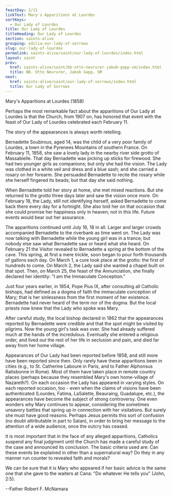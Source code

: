 ```yaml
---
feastDay: 2/11
linkText: Mary's Apparitions at Lourdes
sortKeys:
  - Our Lady of Lourdes
title: Our Lady of Lourdes
titleHeading: Our Lady of Lourdes
section: saints-alive
grouping: odilia-our-lady-of-sorrows
slug: our-lady-of-lourdes
permalink: saints-alive/saint/our-lady-of-lourdes/index.html
layout: saint
prev:
  href: saints-alive/saint/bb-otto-neururer-jakob-gapp-sm/index.html
  title: BB. Otto Neururer, Jakob Gapp, SM
next:
  href: saints-alive/saint/our-lady-of-sorrows/index.html
  title: Our Lady of Sorrows
---
```

Mary's Apparitions at Lourdes (1858)

Perhaps the most remarkable fact about the apparitions of Our Lady at Lourdes is that the Church, from 1907 on, has honored that event with the feast of Our Lady of Lourdes celebrated each February 11.

The story of the appearances is always worth retelling.

Bernadette Soubirous, aged 14, was the child of a very poor family of Lourdes, a town in the Pyrenees Mountains of southern France. On February 11, 1858, she saw a lovely lady in the nearby river side grotto of Massabielle. That day Bernadette was picking up sticks for firewood. She had two younger girls as companions; but only she had the vision. The Lady was clothed in a white veil and dress and a blue sash; and she carried a rosary on her forearm. She persuaded Bernadette to recite the rosary while she herself fingered its beads; but that day she said nothing.

When Bernadette told her story at home, she met mixed reactions. But she returned to the grotto three days later and saw the vision once more. On February 18, the Lady, still not identifying herself, asked Bernadette to come back there every day for a fortnight. She also told her on that occasion that she could promise her happiness only in heaven; not in this life. Future events would bear out her assurance.

The apparitions continued until July 16, 18 in all. Larger and larger crowds accompanied Bernadette to the riverbank as time went on. The Lady was now talking with Bernadette while the young girl was in a trance; but nobody else saw what Bernadette saw or heard what she heard. On February 21 the Visitor revealed to Bernadette a spring at the bottom of the cave. This spring, at first a mere trickle, soon began to pour forth thousands of gallons each day. On March 1, a cure took place at the grotto: the first of hundreds to come. On March 2, the Lady said she wanted a chapel built on that spot. Then, on March 25, the feast of the Annunciation, she finally declared her identity: "I am the Immaculate Conception."

Just four years earlier, in 1854, Pope Pius IX, after consulting all Catholic bishops, had defined as a dogma of faith the immaculate conception of Mary; that is her sinlessness from the first moment of her existence. Bernadette had never heard of the term nor of the dogma. But the local priests now knew that the Lady who spoke was Mary.

After careful study, the local bishop declared in 1862 that the appearances reported by Bernadette were credible and that the spot might be visited by pilgrims. Now the young girl's task was over. She had already suffered much at the hands of the incredulous. Eventually she entered a religious order, and lived out the rest of her life in seclusion and pain, and died far away from her home village.

Appearances of Our Lady had been reported before 1858, and still more have been reported since then. Only rarely have these apparitions been in cities (e.g., to St. Catherine Laboure in Paris, and to Father Alphonsus Ratisbonne in Rome). Most of them have taken place in remote country places (perhaps because they resembled Mary's own home-village of Nazareth?). On each occasion the Lady has appeared in varying styles. On each reported occasion, too - even when the claims of visions have been authenticated (Lourdes, Fatima, LaSalette, Beauraing, Guadalupe, etc.), the appearances have become the subject of strong controversy. One even wonders why Mary continues to appear, considering the sometimes unsavory battles that spring up in connection with her visitations. But surely she must have good reasons. Perhaps Jesus permits this sort of confusion (no doubt attributable in part to Satan), in order to bring her message to the attention of a wide audience, once the outcry has ceased.

It is most important that in the face of any alleged apparitions, Catholics suspend any final judgment until the Church has made a careful study of the case and announced its conclusion. The basic criteria used are: Can these events be explained in other than a supernatural way? Do they in any manner run counter to revealed faith and morals?

We can be sure that it is Mary who appeared if her basic advice is the same one that she gave to the waiters at Cana: "Do whatever He tells you" (John, 2:5).

\--Father Robert F. McNamara